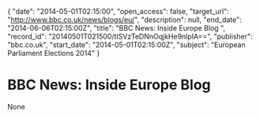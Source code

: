 {
  "date": "2014-05-01T02:15:00", 
  "open_access": false, 
  "target_url": "http://www.bbc.co.uk/news/blogs/eu/", 
  "description": null, 
  "end_date": "2014-06-06T02:15:00Z", 
  "title": "BBC News: Inside Europe Blog ", 
  "record_id": "20140501T021500/tISVzTeDNnOqjkHe9nlpIA==", 
  "publisher": "bbc.co.uk", 
  "start_date": "2014-05-01T02:15:00Z", 
  "subject": "European Parliament Elections 2014"
}

# BBC News: Inside Europe Blog 

None